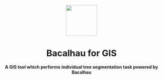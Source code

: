 <div align="center">
    <img src="img/chameleon-logo.png" width=100>
    <h1>Bacalhau for GIS</h1>
    <strong>A GIS tool which performs individual tree segmentation task powered by Bacalhau</strong> 
</div>
